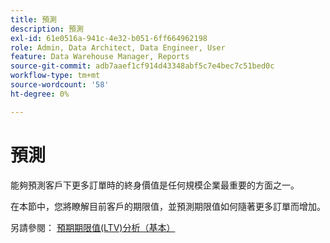 ```yaml
---
title: 預測
description: 預測
exl-id: 61e0516a-941c-4e32-b051-6ff664962198
role: Admin, Data Architect, Data Engineer, User
feature: Data Warehouse Manager, Reports
source-git-commit: adb7aaef1cf914d43348abf5c7e4bec7c51bed0c
workflow-type: tm+mt
source-wordcount: '58'
ht-degree: 0%

---
```


# 預測

能夠預測客戶下更多訂單時的終身價值是任何規模企業最重要的方面之一。

在本節中，您將瞭解目前客戶的期限值，並預測期限值如何隨著更多訂單而增加。

另請參閱： [預期期限值(LTV)分析（基本）](../../data-analyst/analysis/ess-expected-ltv.md)
